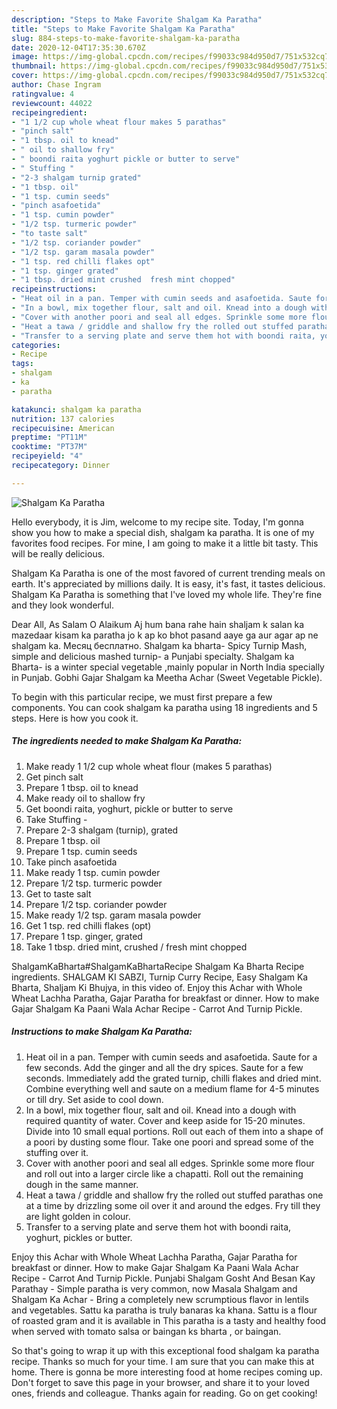 ```yaml
---
description: "Steps to Make Favorite Shalgam Ka Paratha"
title: "Steps to Make Favorite Shalgam Ka Paratha"
slug: 884-steps-to-make-favorite-shalgam-ka-paratha
date: 2020-12-04T17:35:30.670Z
image: https://img-global.cpcdn.com/recipes/f99033c984d950d7/751x532cq70/shalgam-ka-paratha-recipe-main-photo.jpg
thumbnail: https://img-global.cpcdn.com/recipes/f99033c984d950d7/751x532cq70/shalgam-ka-paratha-recipe-main-photo.jpg
cover: https://img-global.cpcdn.com/recipes/f99033c984d950d7/751x532cq70/shalgam-ka-paratha-recipe-main-photo.jpg
author: Chase Ingram
ratingvalue: 4
reviewcount: 44022
recipeingredient:
- "1 1/2 cup whole wheat flour makes 5 parathas"
- "pinch salt"
- "1 tbsp. oil to knead"
- " oil to shallow fry"
- " boondi raita yoghurt pickle or butter to serve"
- " Stuffing "
- "2-3 shalgam turnip grated"
- "1 tbsp. oil"
- "1 tsp. cumin seeds"
- "pinch asafoetida"
- "1 tsp. cumin powder"
- "1/2 tsp. turmeric powder"
- "to taste salt"
- "1/2 tsp. coriander powder"
- "1/2 tsp. garam masala powder"
- "1 tsp. red chilli flakes opt"
- "1 tsp. ginger grated"
- "1 tbsp. dried mint crushed  fresh mint chopped"
recipeinstructions:
- "Heat oil in a pan. Temper with cumin seeds and asafoetida. Saute for a few seconds. Add the ginger and all the dry spices. Saute for a few seconds. Immediately add the grated turnip, chilli flakes and dried mint. Combine everything well and saute on a medium flame for 4-5 minutes or till dry. Set aside to cool down."
- "In a bowl, mix together flour, salt and oil. Knead into a dough with required quantity of water. Cover and keep aside for 15-20 minutes. Divide into 10 small equal portions. Roll out each of them into a shape of a poori by dusting some flour. Take one poori and spread some of the stuffing over it."
- "Cover with another poori and seal all edges. Sprinkle some more flour and roll out into a larger circle like a chapatti. Roll out the remaining dough in the same manner."
- "Heat a tawa / griddle and shallow fry the rolled out stuffed parathas one at a time by drizzling some oil over it and around the edges. Fry till they are light golden in colour."
- "Transfer to a serving plate and serve them hot with boondi raita, yoghurt, pickles or butter."
categories:
- Recipe
tags:
- shalgam
- ka
- paratha

katakunci: shalgam ka paratha 
nutrition: 137 calories
recipecuisine: American
preptime: "PT11M"
cooktime: "PT37M"
recipeyield: "4"
recipecategory: Dinner

---
```



![Shalgam Ka Paratha](https://img-global.cpcdn.com/recipes/f99033c984d950d7/751x532cq70/shalgam-ka-paratha-recipe-main-photo.jpg)

Hello everybody, it is Jim, welcome to my recipe site. Today, I'm gonna show you how to make a special dish, shalgam ka paratha. It is one of my favorites food recipes. For mine, I am going to make it a little bit tasty. This will be really delicious.

Shalgam Ka Paratha is one of the most favored of current trending meals on earth. It's appreciated by millions daily. It is easy, it's fast, it tastes delicious. Shalgam Ka Paratha is something that I've loved my whole life. They're fine and they look wonderful.

Dear All, As Salam O Alaikum Aj hum bana rahe hain shaljam k salan ka mazedaar kisam ka paratha jo k ap ko bhot pasand aaye ga aur agar ap ne shalgam ka. Месяц бесплатно. Shalgam ka bharta- Spicy Turnip Mash, simple and delicious mashed turnip- a Punjabi specialty. Shalgam ka Bharta- is a winter special vegetable ,mainly popular in North India specially in Punjab. Gobhi Gajar Shalgam ka Meetha Achar (Sweet Vegetable Pickle).


To begin with this particular recipe, we must first prepare a few components. You can cook shalgam ka paratha using 18 ingredients and 5 steps. Here is how you cook it.

<!--inarticleads1-->

##### The ingredients needed to make Shalgam Ka Paratha:

1. Make ready 1 1/2 cup whole wheat flour (makes 5 parathas)
1. Get pinch salt
1. Prepare 1 tbsp. oil to knead
1. Make ready  oil to shallow fry
1. Get  boondi raita, yoghurt, pickle or butter to serve
1. Take  Stuffing -
1. Prepare 2-3 shalgam (turnip), grated
1. Prepare 1 tbsp. oil
1. Prepare 1 tsp. cumin seeds
1. Take pinch asafoetida
1. Make ready 1 tsp. cumin powder
1. Prepare 1/2 tsp. turmeric powder
1. Get to taste salt
1. Prepare 1/2 tsp. coriander powder
1. Make ready 1/2 tsp. garam masala powder
1. Get 1 tsp. red chilli flakes (opt)
1. Prepare 1 tsp. ginger, grated
1. Take 1 tbsp. dried mint, crushed / fresh mint chopped


ShalgamKaBharta#ShalgamKaBhartaRecipe Shalgam Ka Bharta Recipe ingredients. SHALGAM KI SABZI, Turnip Curry Recipe, Easy Shalgam Ka Bharta, Shaljam Ki Bhujya, in this video of. Enjoy this Achar with Whole Wheat Lachha Paratha, Gajar Paratha for breakfast or dinner. How to make Gajar Shalgam Ka Paani Wala Achar Recipe - Carrot And Turnip Pickle. 

<!--inarticleads2-->

##### Instructions to make Shalgam Ka Paratha:

1. Heat oil in a pan. Temper with cumin seeds and asafoetida. Saute for a few seconds. Add the ginger and all the dry spices. Saute for a few seconds. Immediately add the grated turnip, chilli flakes and dried mint. Combine everything well and saute on a medium flame for 4-5 minutes or till dry. Set aside to cool down.
1. In a bowl, mix together flour, salt and oil. Knead into a dough with required quantity of water. Cover and keep aside for 15-20 minutes. Divide into 10 small equal portions. Roll out each of them into a shape of a poori by dusting some flour. Take one poori and spread some of the stuffing over it.
1. Cover with another poori and seal all edges. Sprinkle some more flour and roll out into a larger circle like a chapatti. Roll out the remaining dough in the same manner.
1. Heat a tawa / griddle and shallow fry the rolled out stuffed parathas one at a time by drizzling some oil over it and around the edges. Fry till they are light golden in colour.
1. Transfer to a serving plate and serve them hot with boondi raita, yoghurt, pickles or butter.


Enjoy this Achar with Whole Wheat Lachha Paratha, Gajar Paratha for breakfast or dinner. How to make Gajar Shalgam Ka Paani Wala Achar Recipe - Carrot And Turnip Pickle. Punjabi Shalgam Gosht And Besan Kay Parathay - Simple paratha is very common, now Masala Shalgam and Shalgam Ka Achar - Bring a completely new scrumptious flavor in lentils and vegetables. Sattu ka paratha is truly banaras ka khana. Sattu is a flour of roasted gram and it is available in This paratha is a tasty and healthy food when served with tomato salsa or baingan ks bharta , or baingan. 

So that's going to wrap it up with this exceptional food shalgam ka paratha recipe. Thanks so much for your time. I am sure that you can make this at home. There is gonna be more interesting food at home recipes coming up. Don't forget to save this page in your browser, and share it to your loved ones, friends and colleague. Thanks again for reading. Go on get cooking!
